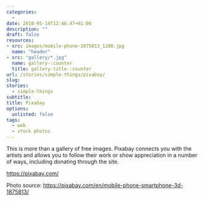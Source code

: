 ```yaml
---
categories: 
  - 
date: 2018-05-14T12:46:47+01:00
description: ""
draft: false
resources: 
- src: images/mobile-phone-1875813_1280.jpg
  name: "header"
- src: "gallery/*.jpg"
  name: gallery-:counter
  title: gallery-title-:counter
url: /stories/simple-things/pixabay/
slug:
stories: 
  - simple-things
subtitle: 
title: Pixabay
options:
  unlisted: false
tags: 
  - web
  - stock photos
---
```


This is more than a gallery of free images. Pixabay connects you with the artists and allows you to follow their work or show appreciation in a number of ways, including donating through the site.

https://pixabay.com/ 



Photo source: https://pixabay.com/en/mobile-phone-smartphone-3d-1875813/